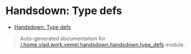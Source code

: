 # Handsdown: Type defs

- [Handsdown: Type defs](#handsdown-type-defs)

> Auto-generated documentation for [/.home.vlad.work.vemel.handsdown.handsdown.type_defs](..//home/vlad/work/vemel/handsdown/handsdown/type_defs.py) module.

